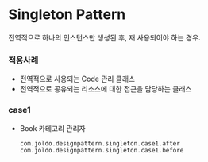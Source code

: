 
# Singleton Pattern
전역적으로 하나의 인스턴스만 생성된 후, 재 사용되어야 하는 경우.

### 적용사례
- 전역적으로 사용되는 Code 관리 클래스
- 전역적으로 공유되는 리소스에 대한 접근을 담당하는 클래스



### case1
- Book 카테고리 관리자
  ```
  com.joldo.designpattern.singleton.case1.after
  com.joldo.designpattern.singleton.case1.before
  ```
  